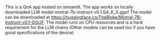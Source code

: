 This is a QnA app hosted on streamlit. The app works on locally downloaded LLM model mistral-7b-instruct-v0.1.Q4_K_S.gguf
The model can be downloaded at https://huggingface.co/TheBloke/Mistral-7B-Instruct-v0.1-GGUF.
The model runs on CPU resources and is a hard requirement for the LLM chains (Other models can be used too if you have good specifications of the device)
